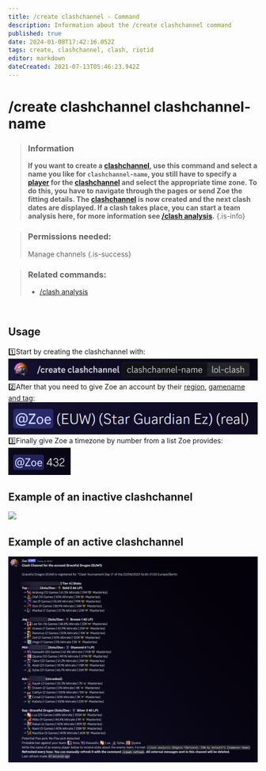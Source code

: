 ```yaml
---
title: /create clashchannel - Command
description: Information about the /create clashchannel command
published: true
date: 2024-01-08T17:42:16.052Z
tags: create, clashchannel, clash, riotid
editor: markdown
dateCreated: 2021-07-13T05:46:23.942Z
---
```


# /create clashchannel clashchannel-name

>### Information
>**If you want to create a [clashchannel](/en/features/clashChannel), use this command and select a name you like for `clashchannel-name`, you still have to specify a [player](/en/terms/player) for the [clashchannel](/en/features/clashChannel) and select the appropriate time zone. To do this, you have to navigate through the pages or send Zoe the fitting details. The [clashchannel](/en/features/clashChannel) is now created and the next clash dates are displayed. If a clash takes place, you can start a team analysis here, for more information see [/clash analysis](/en/commands/clash/analysis).**
>{.is-info}

>### Permissions needed: 
>Manage channels
>{.is-success}

>### Related commands:
>-   [/clash analysis](/en/commands/clash/analysis/)

<br>

## Usage
:one:Start by creating the clashchannel with:
![](/en_/en_create_clashchannel_riotid_1.png) <br>
:two:After that you need to give Zoe an account by their [region](/en/terms/region), [gamename and tag](/en/terms/riotid):
![](/en_/en_create_clashchannel_riotid_2.png) <br>
:three:Finally give Zoe a timezone by number from a list Zoe provides:
<img src="/en_/en_create_clashchannel_time.png" width="25%"> <br>

## Example of an inactive clashchannel

![](/new_clashinactive.png)

## Example of an active clashchannel

![new_clash_analysis.png](/new_clash_analysis.png)